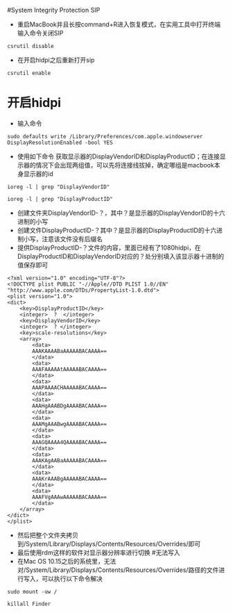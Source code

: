 #System Integrity Protection SIP
- 重启MacBook并且长按command+R进入恢复模式，在实用工具中打开终端输入命令关闭SIP
```
csrutil disable
```
- 在开启hidpi之后重新打开sip
```
csrutil enable
```
# 开启hidpi
- 输入命令
```
sudo defaults write /Library/Preferences/com.apple.windowserver DisplayResolutionEnabled -bool YES
```
- 使用如下命令 获取显示器的DisplayVendorID和DisplayProductID；在连接显示器的情况下会出现两组值，可以先将连接线拔掉，确定哪组是macbook本身显示器的id
```
ioreg -l | grep "DisplayVendorID"

ioreg -l | grep "DisplayProductID"
```
- 创建文件夹DisplayVendorID-？，其中？是显示器的DisplayVendorID的十六进制的小写
- 创建文件DisplayProductID-？其中？是显示器的DisplayProductID的十六进制小写，注意该文件没有后缀名
- 提供DisplayProductID-？文件的内容，里面已经有了1080hidpi，在DisplayProductID和DisplayVendorID对应的？处分别填入该显示器十进制的值保存即可
```
<?xml version="1.0" encoding="UTF-8"?>
<!DOCTYPE plist PUBLIC "-//Apple//DTD PLIST 1.0//EN" "http://www.apple.com/DTDs/PropertyList-1.0.dtd">
<plist version="1.0">
<dict>
	<key>DisplayProductID</key>
	<integer>  ?  </integer>
	<key>DisplayVendorID</key>
	<integer>  ? </integer>
	<key>scale-resolutions</key>
	<array>
		<data>
		AAAKAAAABaAAAAABACAAAA==
		</data>
		<data>
		AAAFAAAAAtAAAAABACAAAA==
		</data>
		<data>
		AAAPAAAACHAAAAABACAAAA==
		</data>
		<data>
		AAAHgAAABDgAAAABACAAAA==
		</data>
		<data>
		AAAMgAAABwgAAAABACAAAA==
		</data>
		<data>
		AAAGQAAAA4QAAAABACAAAA==
		</data>
		<data>
		AAAKAgAABaAAAAABACAAAA==
		</data>
		<data>
		AAAKrAAABgAAAAABACAAAA==
		</data>
		<data>
		AAAFVgAAAwAAAAABACAAAA==
		</data>
	</array>
</dict>
</plist>

```
- 然后把整个文件夹拷贝到/System/Library/Displays/Contents/Resources/Overrides/即可
- 最后使用rdm这样的软件对显示器分辨率进行切换
#无法写入
- 在Mac OS 10.15之后的系统里，无法对/System/Library/Displays/Contents/Resources/Overrides/路径的文件进行写入，可以执行以下命令解决
```
sudo mount -uw /

killall Finder
```

